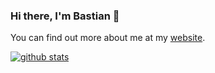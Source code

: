 ### Hi there, I'm Bastian 👋

You can find out more about me at my [website](https://baseng0815.github.io/Homepage/).

[![github stats](https://github-readme-stats.vercel.app/api?username=Baseng0815&theme=algolia)](https://github.com/anuraghazra/github-readme-stats)
